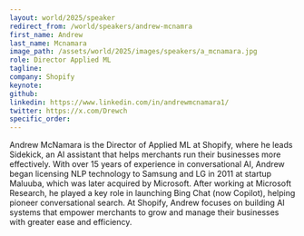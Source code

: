 ```yaml
---
layout: world/2025/speaker
redirect_from: /world/speakers/andrew-mcnamra
first_name: Andrew
last_name: Mcnamara
image_path: /assets/world/2025/images/speakers/a_mcnamara.jpg
role: Director Applied ML
tagline:
company: Shopify
keynote:
github:
linkedin: https://www.linkedin.com/in/andrewmcnamara1/
twitter: https://x.com/Drewch
specific_order:
---
```


Andrew McNamara is the Director of Applied ML at Shopify, where he leads Sidekick, an AI assistant that helps merchants run their businesses more effectively. With over 15 years of experience in conversational AI, Andrew began licensing NLP technology to Samsung and LG in 2011 at startup Maluuba, which was later acquired by Microsoft. After working at Microsoft Research, he played a key role in launching Bing Chat (now Copilot), helping pioneer conversational search. At Shopify, Andrew focuses on building AI systems that empower merchants to grow and manage their businesses with greater ease and efficiency.

